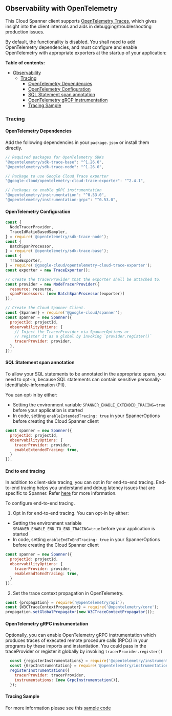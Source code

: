 ## Observability with OpenTelemetry

This Cloud Spanner client supports [OpenTelemetry Traces](https://opentelemetry.io/), which gives insight into the client internals and aids in debugging/troubleshooting production issues.

By default, the functionality is disabled. You shall need to add OpenTelemetry dependencies, and must configure and
enable OpenTelemetry with appropriate exporters at the startup of your application:

**Table of contents:**

* [Observability](#observability)
  * [Tracing](#tracing)
    * [OpenTelemetry Dependencies](#opentelemetry-dependencies)
    * [OpenTelemetry Configuration](#opentelemetry-configuration)
    * [SQL Statement span annotation](#sql-statement-span-annotation)
    * [OpenTelemetry gRCP instrumentation](#opentelemetry-grpc-instrumentation)
    * [Tracing Sample](#tracing-sample)

### Tracing

#### OpenTelemetry Dependencies

Add the following dependencies in your `package.json` or install them directly.
```javascript
// Required packages for OpenTelemetry SDKs
"@opentelemetry/sdk-trace-base": "^1.26.0",
"@opentelemetry/sdk-trace-node": "^1.26.0",

// Package to use Google Cloud Trace exporter
"@google-cloud/opentelemetry-cloud-trace-exporter": "^2.4.1",

// Packages to enable gRPC instrumentation
"@opentelemetry/instrumentation": "^0.53.0",
"@opentelemetry/instrumentation-grpc": "^0.53.0",
```

#### OpenTelemetry Configuration

```javascript
const {
  NodeTracerProvider,
  TraceIdRatioBasedSampler,
} = require('@opentelemetry/sdk-trace-node');
const {
  BatchSpanProcessor,
} = require('@opentelemetry/sdk-trace-base');
const {
  TraceExporter,
} = require('@google-cloud/opentelemetry-cloud-trace-exporter');
const exporter = new TraceExporter();

// Create the tracerProvider that the exporter shall be attached to.
const provider = new NodeTracerProvider({
  resource: resource,
  spanProcessors: [new BatchSpanProcessor(exporter)]
});

// Create the Cloud Spanner Client.
const {Spanner} = require('@google-cloud/spanner');
const spanner = new Spanner({
  projectId: projectId,
  observabilityOptions: {
    // Inject the TracerProvider via SpannerOptions or
    // register it as a global by invoking `provider.register()`
    tracerProvider: provider,
  },
});
```

#### SQL Statement span annotation

To allow your SQL statements to be annotated in the appropriate spans, you need to opt-in, because
SQL statements can contain sensitive personally-identifiable-information (PII).

You can opt-in by either:

* Setting the environment variable `SPANNER_ENABLE_EXTENDED_TRACING=true` before your application is started
* In code, setting `enableExtendedTracing: true` in your SpannerOptions before creating the Cloud Spanner client

```javascript
const spanner = new Spanner({
  projectId: projectId,
  observabilityOptions: {
    tracerProvider: provider,
    enableExtendedTracing: true,
  }
}),
```

#### End to end tracing

In addition to client-side tracing, you can opt in for end-to-end tracing. End-to-end tracing helps you understand and debug latency issues that are specific to Spanner. Refer [here](https://cloud.google.com/spanner/docs/tracing-overview) for more information.

To configure end-to-end tracing.

1. Opt in for end-to-end tracing. You can opt-in by either:
* Setting the environment variable `SPANNER_ENABLE_END_TO_END_TRACING=true` before your application is started
* In code, setting `enableEndToEndTracing: true` in your SpannerOptions before creating the Cloud Spanner client

```javascript
const spanner = new Spanner({
  projectId: projectId,
  observabilityOptions: {
    tracerProvider: provider,
    enableEndToEndTracing: true,
  }
}),
```

2. Set the trace context propagation in OpenTelemetry.
```javascript
const {propagation} = require('@opentelemetry/api');
const {W3CTraceContextPropagator} = require('@opentelemetry/core');
propagation.setGlobalPropagator(new W3CTraceContextPropagator());
```

#### OpenTelemetry gRPC instrumentation

Optionally, you can enable OpenTelemetry gRPC instrumentation which produces traces of executed remote procedure calls (RPCs)
in your programs by these imports and instantiation. You could pass in the traceProvider or register it globally
by invoking `tracerProvider.register()`

```javascript
  const {registerInstrumentations} = require('@opentelemetry/instrumentation');
  const {GrpcInstrumentation} = require('@opentelemetry/instrumentation-grpc');
  registerInstrumentations({
    tracerProvider: tracerProvider,
    instrumentations: [new GrpcInstrumentation()],
  });
```

#### Tracing Sample
For more information please see this [sample code](./samples/observability-traces.js)
